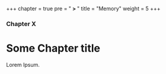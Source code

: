 +++
chapter = true
pre = "<b> > </b>"
title = "Memory"
weight = 5
+++

### Chapter X

# Some Chapter title

Lorem Ipsum.